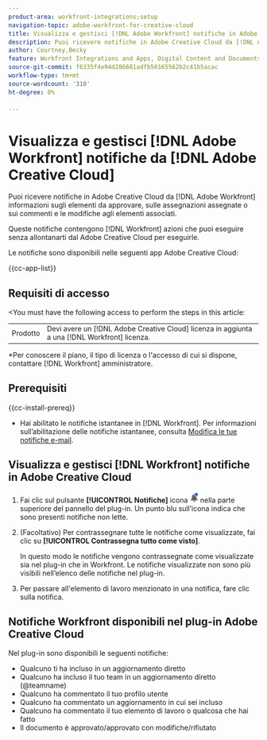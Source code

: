 ```yaml
---
product-area: workfront-integrations;setup
navigation-topic: adobe-workfront-for-creative-cloud
title: Visualizza e gestisci [!DNL Adobe Workfront] notifiche in Adobe Creative Cloud
description: Puoi ricevere notifiche in Adobe Creative Cloud da [!DNL Adobe Workfront] informazioni sugli elementi da approvare, sulle assegnazioni assegnate o sui commenti e le modifiche agli elementi associati.
author: Courtney,Becky
feature: Workfront Integrations and Apps, Digital Content and Documents
source-git-commit: f6335f4e94d286681adfb50165562b2c41b5acac
workflow-type: tm+mt
source-wordcount: '310'
ht-degree: 0%

---
```


# Visualizza e gestisci [!DNL Adobe Workfront] notifiche da [!DNL Adobe Creative Cloud]

Puoi ricevere notifiche in Adobe Creative Cloud da [!DNL Adobe Workfront] informazioni sugli elementi da approvare, sulle assegnazioni assegnate o sui commenti e le modifiche agli elementi associati.

Queste notifiche contengono [!DNL Workfront] azioni che puoi eseguire senza allontanarti dal Adobe Creative Cloud per eseguirle.

Le notifiche sono disponibili nelle seguenti app Adobe Creative Cloud:

{{cc-app-list}}

## Requisiti di accesso

&lt;You must have the following access to perform the steps in this article:

<table style="table-layout:auto"> 
 <col> 
 </col> 
 <col> 
 </col> 
 <tbody> 
  <tr> 
   <!--<td role="rowheader">[!DNL Adobe Workfront] plan*</td> 
   <td> <p>[!UICONTROL Pro] or higher</p> </td> 
  </tr> 
  <tr data-mc-conditions=""> 
   <td role="rowheader">[!DNL Adobe Workfront] license*</td> 
   <td> <p>[!UICONTROL Work] or [!UICONTROL Plan]</p> </td> 
  </tr> -->
  <tr> 
   <td role="rowheader">Prodotto</td> 
   <td>Devi avere un [!DNL Adobe Creative Cloud] licenza in aggiunta a una [!DNL Workfront] licenza.</td> 
  </tr> 
 </tbody> 
</table>

&#42;Per conoscere il piano, il tipo di licenza o l&#39;accesso di cui si dispone, contattare [!DNL Workfront] amministratore.

## Prerequisiti

{{cc-install-prereq}}

* Hai abilitato le notifiche istantanee in [!DNL Workfront]. Per informazioni sull’abilitazione delle notifiche istantanee, consulta [Modifica le tue notifiche e-mail](/help/quicksilver/workfront-basics/using-notifications/activate-or-deactivate-your-own-event-notifications.md).

## Visualizza e gestisci [!DNL Workfront] notifiche in Adobe Creative Cloud

1. Fai clic sul pulsante **[!UICONTROL Notifiche]** icona ![Icona Notifiche](assets/cc-plugin-notifications-icon.png) nella parte superiore del pannello del plug-in. Un punto blu sull’icona indica che sono presenti notifiche non lette.
1. (Facoltativo) Per contrassegnare tutte le notifiche come visualizzate, fai clic su **[!UICONTROL Contrassegna tutto come visto]**.

   In questo modo le notifiche vengono contrassegnate come visualizzate sia nel plug-in che in Workfront. Le notifiche visualizzate non sono più visibili nell’elenco delle notifiche nel plug-in.

1. Per passare all&#39;elemento di lavoro menzionato in una notifica, fare clic sulla notifica.

## Notifiche Workfront disponibili nel plug-in Adobe Creative Cloud

Nel plug-in sono disponibili le seguenti notifiche:


* Qualcuno ti ha incluso in un aggiornamento diretto
* Qualcuno ha incluso il tuo team in un aggiornamento diretto (@teamname)
* Qualcuno ha commentato il tuo profilo utente
* Qualcuno ha commentato un aggiornamento in cui sei incluso
* Qualcuno ha commentato il tuo elemento di lavoro o qualcosa che hai fatto
* Il documento è approvato/approvato con modifiche/rifiutato


